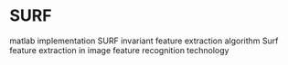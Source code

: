# SURF
matlab implementation SURF invariant feature extraction algorithm
Surf feature extraction in image feature recognition technology
